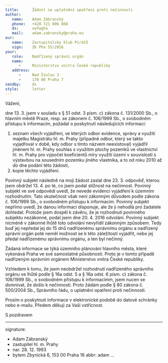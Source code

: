```yaml
---
title:      Žádost na uplatnění opatření proti nečinnosti
author:
   name:    Adam Zábranský
   phone:   +420 721 006 868
   ds:      xwfwgha
   mail:    adam.zabransky@praha.eu
our:
   name:    Zastupitelský klub Pirátů
   sign:    ZK Pha 55/2016
your:
   role:    Nadřízený správní orgán
   name:
      -     Ministerstvo vnitra České republiky
   address:
      -     Nad Štolou 3
      -     170 00 Praha 7
sendby:     ds
style:      letter
---
```


Vážení,

dne 13. 3. jsem v souladu s § 51 odst. 3 písm. c) zákona č. 131/2000 Sb., o hlavním městě Praze, resp. se zákonem č. 106/1999 Sb., o svobodném přístupu k informacím, požádal o poskytnutí následujících informací:

1. seznam všech vyjádření, ve kterých odbor evidence, správy a využití majetku Magistrátu hl. m. Prahy (případně odbor, který se takto vyjadřoval v době, kdy odbor s tímto názvem neexistoval) vyjádřil jménem hl. m. Prahy souhlas s využitím plochy pozemků ve vlastnictví hl. m. Prahy pro výpočet koeficientů míry využití území v souvislosti s výstavbou na sousedním pozemku jiného vlastníka, a to od roku 2010 až do dne podání této žádosti,
2. kopie těchto vyjádření.

Povinný subjekt následně na moji žádost zaslal dne 23. 3. odpověď, kterou jsem obdržel 13. 4. po té, co jsem podal stížnost na nečinnost. Povinný subjekt ve své odpovědi uvedl, že nevede evidenci vyjádření k územním rozhodnutím. Tato skutečnost však není zákonným důvodem podle zákona č. 106/1999 Sb., o svobodném přístupu k informacím. Povinný subjekt nepřímo uvedl, že danou informací disponuje, ale že ji nehodlá pro žadatele dohledat. Protože jsem dospěl k závěru, že je rozhodnutí povinného subjektu nezákonné, podal jsem dne 20. 4. 2016 odvolání. Povinný subjekt nicméně v zákonné lhůtě toto odvolání nevyřídil zákonným způsobem. Tedy buď jej nepředal jej do 15 dnů nadřízenému správnímu orgánu a nadřízený správní orgán poté neměl možnost se k této záležitosti vyjádřit, nebo jej předal nadřízenému správnímu orgánu, a ten byl nečinný. 

Žádaná informace se týká územního plánování hlavního města, které vykonává Praha ve své samostatné působnosti. Proto je v tomto případě nadřízeným správním orgánem Ministerstvo vnitra České republiky. 

Vzhledem k tomu, že jsem neobdržel rozhodnutí nadřízeného správního orgánu ve lhůtě podle § 16a odst. 5 a § 16a odst. 6 písm. c) zákona č. 106/1999 Sb., o svobodném přístupu k informacímm, jsem nucen se domnívat, že došlo k nečinnosti. Proto žádám podle § 80 zákona č. 500/2004 Sb., Správního řádu, o uplatnění opatření proti nečinnosti. 

Prosím o poskytnutí informace v elektronické podobě do datové schránky nebo e-mailu. Předem děkuji za Vaši vstřícnost.

S pozdravem

---
signature:
  - Adam Zábranský
  - zastupitel hl. m. Prahy
  - nar. 28. 12. 1993
  - bytem Zbynická 6, 153 00 Praha 16
abbr:       adam
...

